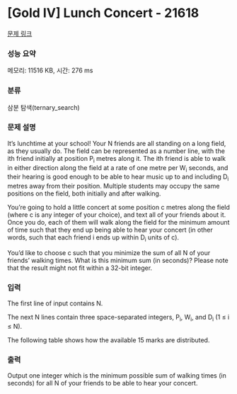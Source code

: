 # [Gold IV] Lunch Concert - 21618 

[문제 링크](https://www.acmicpc.net/problem/21618) 

### 성능 요약

메모리: 11516 KB, 시간: 276 ms

### 분류

삼분 탐색(ternary_search)

### 문제 설명

<p>It’s lunchtime at your school! Your N friends are all standing on a long field, as they usually do. The field can be represented as a number line, with the ith friend initially at position P<sub>i</sub> metres along it. The ith friend is able to walk in either direction along the field at a rate of one metre per W<sub>i</sub> seconds, and their hearing is good enough to be able to hear music up to and including D<sub>i</sub> metres away from their position. Multiple students may occupy the same positions on the field, both initially and after walking.</p>

<p>You’re going to hold a little concert at some position c metres along the field (where c is any integer of your choice), and text all of your friends about it. Once you do, each of them will walk along the field for the minimum amount of time such that they end up being able to hear your concert (in other words, such that each friend i ends up within D<sub>i</sub> units of c).</p>

<p>You’d like to choose c such that you minimize the sum of all N of your friends’ walking times. What is this minimum sum (in seconds)? Please note that the result might not fit within a 32-bit integer.</p>

### 입력 

 <p>The first line of input contains N.</p>

<p>The next N lines contain three space-separated integers, P<sub>i</sub>, W<sub>i</sub>, and D<sub>i</sub> (1 ≤ i ≤ N).</p>

<p>The following table shows how the available 15 marks are distributed.</p>

### 출력 

 <p>Output one integer which is the minimum possible sum of walking times (in seconds) for all N of your friends to be able to hear your concert.</p>

